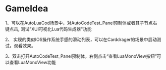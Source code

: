 # GameIdea
 
1、可以在AutoLuaCod场景中，对AutoCodeTest_Panel预制体或者其子节点右键点击, 测试"XUI可视化Lua代码生成器"功能

2、 实现的类似IOS操作系统手感的滑动列表，可以在Carddrager的场景中启动测试，观看效果。

3、双击打开AutoCodeTest_Panel预制体，右侧点击“查看LuaMonoView按钮”可以查看LuaMonoView功能
